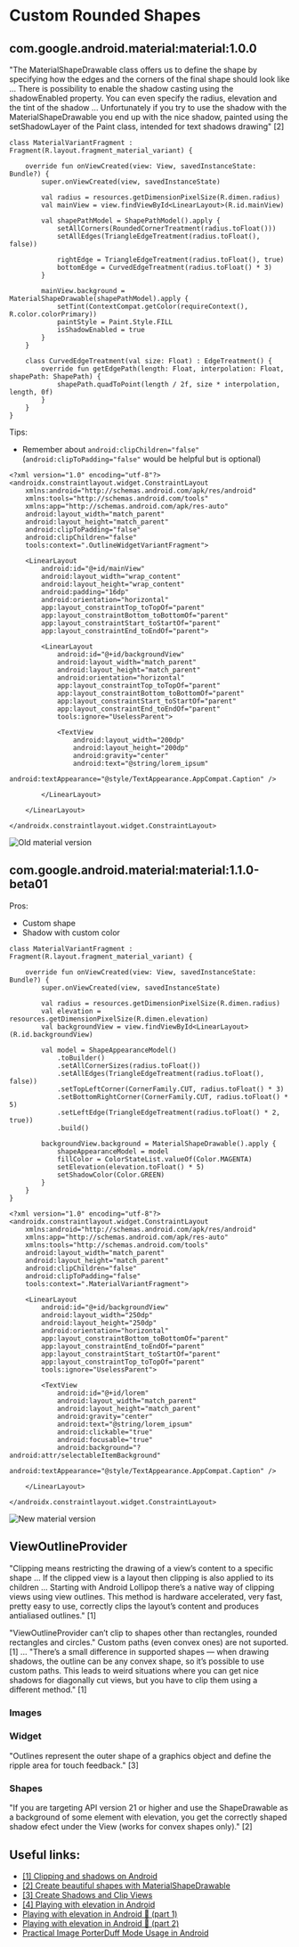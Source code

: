 # Custom Rounded Shapes

##  com.google.android.material:material:1.0.0

"The MaterialShapeDrawable class offers us to define the shape by specifying how the edges and the corners of the final shape should look like ... There is possibility to enable the shadow casting using the shadowEnabled property. You can even specify the radius, elevation and the tint of the shadow ... Unfortunately if you try to use the shadow with the MaterialShapeDrawable you end up with the nice shadow, painted using the setShadowLayer of the Paint class, intended for text shadows drawing" [2]

~~~
class MaterialVariantFragment : Fragment(R.layout.fragment_material_variant) {

    override fun onViewCreated(view: View, savedInstanceState: Bundle?) {
        super.onViewCreated(view, savedInstanceState)

        val radius = resources.getDimensionPixelSize(R.dimen.radius)
        val mainView = view.findViewById<LinearLayout>(R.id.mainView)

        val shapePathModel = ShapePathModel().apply {
            setAllCorners(RoundedCornerTreatment(radius.toFloat()))
            setAllEdges(TriangleEdgeTreatment(radius.toFloat(), false))

            rightEdge = TriangleEdgeTreatment(radius.toFloat(), true)
            bottomEdge = CurvedEdgeTreatment(radius.toFloat() * 3)
        }

        mainView.background = MaterialShapeDrawable(shapePathModel).apply {
            setTint(ContextCompat.getColor(requireContext(), R.color.colorPrimary))
            paintStyle = Paint.Style.FILL
            isShadowEnabled = true
        }
    }

    class CurvedEdgeTreatment(val size: Float) : EdgeTreatment() {
        override fun getEdgePath(length: Float, interpolation: Float, shapePath: ShapePath) {
            shapePath.quadToPoint(length / 2f, size * interpolation, length, 0f)
        }
    }
}
~~~

Tips:
- Remember about `android:clipChildren="false"` (`android:clipToPadding="false"` would be helpful but is optional)

~~~
<?xml version="1.0" encoding="utf-8"?>
<androidx.constraintlayout.widget.ConstraintLayout
    xmlns:android="http://schemas.android.com/apk/res/android"
    xmlns:tools="http://schemas.android.com/tools"
    xmlns:app="http://schemas.android.com/apk/res-auto"
    android:layout_width="match_parent"
    android:layout_height="match_parent"
    android:clipToPadding="false"
    android:clipChildren="false"
    tools:context=".OutlineWidgetVariantFragment">

    <LinearLayout
        android:id="@+id/mainView"
        android:layout_width="wrap_content"
        android:layout_height="wrap_content"
        android:padding="16dp"
        android:orientation="horizontal"
        app:layout_constraintTop_toTopOf="parent"
        app:layout_constraintBottom_toBottomOf="parent"
        app:layout_constraintStart_toStartOf="parent"
        app:layout_constraintEnd_toEndOf="parent">

        <LinearLayout
            android:id="@+id/backgroundView"
            android:layout_width="match_parent"
            android:layout_height="match_parent"
            android:orientation="horizontal"
            app:layout_constraintTop_toTopOf="parent"
            app:layout_constraintBottom_toBottomOf="parent"
            app:layout_constraintStart_toStartOf="parent"
            app:layout_constraintEnd_toEndOf="parent"
            tools:ignore="UselessParent">

            <TextView
                android:layout_width="200dp"
                android:layout_height="200dp"
                android:gravity="center"
                android:text="@string/lorem_ipsum"
                android:textAppearance="@style/TextAppearance.AppCompat.Caption" />

        </LinearLayout>

    </LinearLayout>

</androidx.constraintlayout.widget.ConstraintLayout>
~~~

![Old material version](material_old.png)

## com.google.android.material:material:1.1.0-beta01

Pros:
- Custom shape
- Shadow with custom color

~~~
class MaterialVariantFragment : Fragment(R.layout.fragment_material_variant) {

    override fun onViewCreated(view: View, savedInstanceState: Bundle?) {
        super.onViewCreated(view, savedInstanceState)

        val radius = resources.getDimensionPixelSize(R.dimen.radius)
        val elevation = resources.getDimensionPixelSize(R.dimen.elevation)
        val backgroundView = view.findViewById<LinearLayout>(R.id.backgroundView)

        val model = ShapeAppearanceModel()
            .toBuilder()
            .setAllCornerSizes(radius.toFloat())
            .setAllEdges(TriangleEdgeTreatment(radius.toFloat(), false))
            .setTopLeftCorner(CornerFamily.CUT, radius.toFloat() * 3)
            .setBottomRightCorner(CornerFamily.CUT, radius.toFloat() * 5)
            .setLeftEdge(TriangleEdgeTreatment(radius.toFloat() * 2, true))
            .build()

        backgroundView.background = MaterialShapeDrawable().apply {
            shapeAppearanceModel = model
            fillColor = ColorStateList.valueOf(Color.MAGENTA)
            setElevation(elevation.toFloat() * 5)
            setShadowColor(Color.GREEN)
        }
    }
}
~~~

~~~
<?xml version="1.0" encoding="utf-8"?>
<androidx.constraintlayout.widget.ConstraintLayout
    xmlns:android="http://schemas.android.com/apk/res/android"
    xmlns:app="http://schemas.android.com/apk/res-auto"
    xmlns:tools="http://schemas.android.com/tools"
    android:layout_width="match_parent"
    android:layout_height="match_parent"
    android:clipChildren="false"
    android:clipToPadding="false"
    tools:context=".MaterialVariantFragment">

    <LinearLayout
        android:id="@+id/backgroundView"
        android:layout_width="250dp"
        android:layout_height="250dp"
        android:orientation="horizontal"
        app:layout_constraintBottom_toBottomOf="parent"
        app:layout_constraintEnd_toEndOf="parent"
        app:layout_constraintStart_toStartOf="parent"
        app:layout_constraintTop_toTopOf="parent"
        tools:ignore="UselessParent">

        <TextView
            android:id="@+id/lorem"
            android:layout_width="match_parent"
            android:layout_height="match_parent"
            android:gravity="center"
            android:text="@string/lorem_ipsum"
            android:clickable="true"
            android:focusable="true"
            android:background="?android:attr/selectableItemBackground"
            android:textAppearance="@style/TextAppearance.AppCompat.Caption" />

    </LinearLayout>

</androidx.constraintlayout.widget.ConstraintLayout>
~~~

![New material version](material_new.png)

## ViewOutlineProvider

"Clipping means restricting the drawing of a view’s content to a specific shape ... If the clipped view is a layout then clipping is also applied to its children ... Starting with Android Lollipop there’s a native way of clipping views using view outlines. This method is hardware accelerated, very fast, pretty easy to use, correctly clips the layout’s content and produces antialiased outlines." [1]

"ViewOutlineProvider can’t clip to shapes other than rectangles, rounded rectangles and circles." Custom paths (even convex ones) are not suported. [1] ... "There’s a small difference in supported shapes — when drawing shadows, the outline can be any convex shape, so it’s possible to use custom paths. This leads to weird situations where you can get nice shadows for diagonally cut views, but you have to clip them using a different method." [1]

### Images

### Widget

"Outlines represent the outer shape of a graphics object and define the ripple area for touch feedback." [3]

### Shapes

"If you are targeting API version 21 or higher and use the ShapeDrawable as a background of some element with elevation, you get the correctly shaped shadow efect under the View (works for convex shapes only)." [2]

## Useful links:
- [[1] Clipping and shadows on Android](https://medium.com/@Zielony/clipping-and-shadows-on-android-e702a0d96bd4)
- [[2] Create beautiful shapes with MaterialShapeDrawable](https://medium.com/ackee/create-beautiful-shapes-with-materialshapedrawable-874dd46e0fd5)
- [[3] Create Shadows and Clip Views](https://developer.android.com/training/material/shadows-clipping)
- [[4] Playing with elevation in Android](https://blog.usejournal.com/playing-with-elevation-in-android-91af4f3be596)
- [Playing with elevation in Android 🥧 (part 1)](https://tips.seebrock3r.me/playing-with-elevation-in-android-part-1-36b901287249)
- [Playing with elevation in Android 🥧 (part 2)](https://tips.seebrock3r.me/playing-with-elevation-in-android-part-2-2b415795ceb6)
- [Practical Image PorterDuff Mode Usage in Android](https://medium.com/better-programming/practical-image-porterduff-mode-usage-in-android-3b4b5d2e8f5f)
